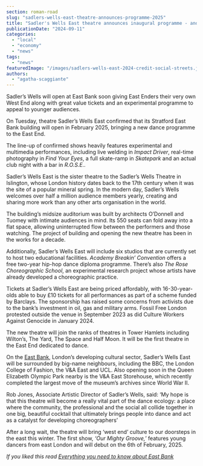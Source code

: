 ```yaml
---
section: roman-road
slug: "sadlers-wells-east-theatre-announces-programme-2025"
title: "Sadler's Wells East theatre announces inaugural programme - and it's affordable"
publicationDate: "2024-09-11"
categories: 
  - "local"
  - "economy"
  - "news"
tags: 
  - "news"
featuredImage: "/images/sadlers-wells-east-2024-credit-social-streets.jpg"
authors: 
  - "agatha-scaggiante"
---
```


Sadler’s Wells will open at East Bank soon giving East Enders their very own West End along with great value tickets and an experimental programme to appeal to younger audiences.

On Tuesday, theatre Sadler’s Wells East confirmed that its Stratford East Bank building will open in February 2025, bringing a new dance programme to the East End. 

The line-up of confirmed shows heavily features experimental and multimedia performances, including live welding in _Impact Driver_, real-time photography in _Find Your Eyes_, a full skate-ramp in _Skatepark_ and an actual club night with a bar in _R.O.S.E.._

Sadler’s Wells East is the sister theatre to the Sadler’s Wells Theatre in Islington, whose London history dates back to the 17th century when it was the site of a popular mineral spring. In the modern day, Sadler’s Wells welcomes over half a million audience members yearly, creating and sharing more work than any other arts organisation in the world. 

The building’s midsize auditorium was built by architects O’Donnell and Tuomey with intimate audiences in mind. Its 550 seats can fold away into a flat space, allowing uninterrupted flow between the performers and those watching. The project of building and opening the new theatre has been in the works for a decade. 

Additionally, Sadler’s Wells East will include six studios that are currently set to host two educational facilities. _Academy Breakin’ Convention_ offers a free two-year hip-hop dance diploma programme. There’s also _The Rose Choreographic School_, an experimental research project whose artists have already developed a choreographic practice. 

Tickets at Sadler’s Wells East are being priced affordably, with 16-30-year-olds able to buy £10 tickets for all performances as part of a scheme funded by Barclays. The sponsorship has raised some concerns from activists due to the bank’s investment in oil, gas and military arms. Fossil Free London protested outside the venue in September 2023 as did Culture Workers Against Genocide in January 2024.

The new theatre will join the ranks of theatres in Tower Hamlets including Wilton’s, The Yard, The Space and Half Moon. It will be the first theatre in the East End dedicated to dance. 

On the [East Bank](https://romanroadlondon.com/east-bank-everything-you-need-know/), London’s developing cultural sector, Sadler’s Wells East will be surrounded by big-name neighbours, including the BBC, the London College of Fashion, the V&A East and UCL. Also opening soon in the Queen Elizabeth Olympic Park nearby is the V&A East Storehouse, which recently completed the largest move of the museum’s archives since World War II.

Rob Jones, Associate Artistic Director of Sadler’s Wells, said: ‘My hope is that this theatre will become a really vital part of the dance ecology: a place where the community, the professional and the social all collide together in one big, beautiful cocktail that ultimately brings people into dance and act as a catalyst for developing choreographers’

  
After a long wait, the theatre will bring ‘west end’ culture to our doorsteps in the east this winter. The first show, _‘Our Mighty Groove,_’ features young dancers from east London and will debut on the 6th of February, 2025.

_If you liked this read [Everything you need to know about East Bank](https://romanroadlondon.com/east-bank-everything-you-need-know/)_
